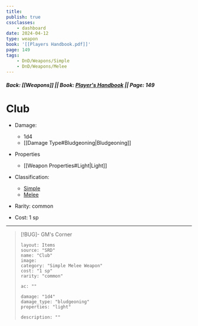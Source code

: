 ```yaml
---
title:
publish: true
cssclasses:
    - dashboard
date: 2024-04-12
type: weapon
book: '[[Players Handbook.pdf]]'
page: 149
tags:
    - DnD/Weapons/Simple
    - DnD/Weapons/Melee
---
```


##### Back: [[Weapons]] || Book: [Player's Handbook](https://drive.google.com/drive/folders/1O5bhpYizcIT5xxAoLOuzCRht_PVS7VSG?usp=sharing) || Page: 149

# Club


- Damage:
    - 1d4
	- [[Damage Type#Bludgeoning|Bludgeoning]]
- Properties
    - [[Weapon Properties#Light|Light]]

- Classification:
    - [Simple](https://benl0.github.io/The-Editors-Dungeon/tags/DnD/Weapons/Simple)
    - [Melee](https://benl0.github.io/The-Editors-Dungeon/tags/DnD/Weapons/Melee)
- Rarity: common
- Cost: 1 sp

> 

---

> [!BUG]- GM's Corner
>
> ```statblock
> layout: Items
> source: "SRD"
> name: "Club"
> image: 
> category: "Simple Melee Weapon"
> cost: "1 sp"
> rarity: "common"
>
> ac: ""
>
> damage: "1d4"
> damage_type: "bludgeoning"
> properties: "light"
>
> description: ""
> ```
